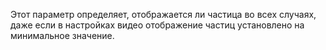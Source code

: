 Этот параметр определяет, отображается ли частица во всех случаях,
даже если в настройках видео отображение частиц установлено на минимальное значение.